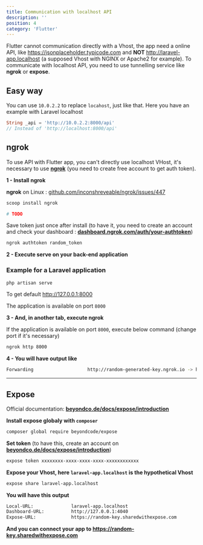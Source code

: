 ```yaml
---
title: Communication with localhost API
description: ''
position: 4
category: 'Flutter'
---
```


Flutter cannot communication directly with a Vhost, the app need a online API, like <https://jsonplaceholder.typicode.com> and **NOT** <http://laravel-app.localhost> (a supposed Vhost with NGINX or Apache2 for example). To communicate with localhost API, you need to use tunnelling service like **ngrok** or **expose**.

## Easy way

You can use `10.0.2.2` to replace `locahost`, just like that. Here you have an example with Laravel localhost

```dart
String _api = 'http://10.0.2.2:8000/api'
// Instead of 'http://localhost:8000/api'
```

## ngrok

To use API with Flutter app, you can't directly use localhost VHost, it's necessary to use [**ngrok**](https://ngrok.com) (you need to create free account to get auth token).

**1 - Install ngrok**

**ngrok** on Linux : [github.com/inconshreveable/ngrok/issues/447](https://github.com/inconshreveable/ngrok/issues/447)

<code-group>
  <code-block label="Windows" active>

  ```bash
  scoop install ngrok
  ```

  </code-block>
  <code-block label="Linux">

  ```bash
  # TODO
  ```

  </code-block>
</code-group>

Save token just once after install (to have it, you need to create an account and check your dashboard : [**dashboard.ngrok.com/auth/your-authtoken**](https://dashboard.ngrok.com/auth/your-authtoken))

```bash
ngrok authtoken random_token
```

**2 - Execute serve on your back-end application**

### Example for a Laravel application

```bash
php artisan serve
```

To get default <http://127.0.0.1:8000>

The application is available on port `8000`

**3 - And, in another tab, execute ngrok**

If the application is available on port `8000`, execute below command (change port if it's necessary)

```bash
ngrok http 8000
```

**4 - You will have output like**

```bash
Forwarding                    http://random-generated-key.ngrok.io -> http://localhost:8000
```

---

## Expose

Official documentation: [**beyondco.de/docs/expose/introduction**](https://beyondco.de/docs/expose/introduction)

**Install expose globaly with `composer`**

```bash
composer global require beyondcode/expose
```

**Set token** (to have this, create an account on [**beyondco.de/docs/expose/introduction**](https://beyondco.de/docs/expose/introduction))

```bash
expose token xxxxxxxx-xxxx-xxxx-xxxx-xxxxxxxxxxxx
```

**Expose your Vhost, here `laravel-app.localhost` is the hypothetical Vhost**

```bash
expose share laravel-app.localhost
```

**You will have this output**

```bash
Local-URL:              laravel-app.localhost
Dashboard-URL:          http://127.0.0.1:4040
Expose-URL:             https://random-key.sharedwithexpose.com
```

**And you can connect your app to <https://random-key.sharedwithexpose.com>**
